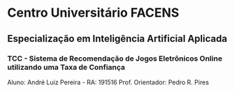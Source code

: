 # Centro Universitário FACENS

## Especialização em Inteligência Artificial Aplicada


### TCC - Sistema de Recomendação de Jogos Eletrônicos Online utilizando uma Taxa de Confiança


Aluno: André Luiz Pereira - RA: 191516
Prof. Orientador: Pedro R. Pires

